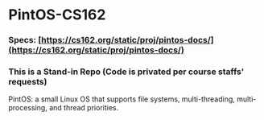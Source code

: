 # PintOS-CS162
### Specs: [https://cs162.org/static/proj/pintos-docs/](https://cs162.org/static/proj/pintos-docs/)
### This is a Stand-in Repo (Code is privated per course staffs' requests)



PintOS: a small Linux OS that supports file systems, multi-threading, multi-processing, and thread priorities. 
